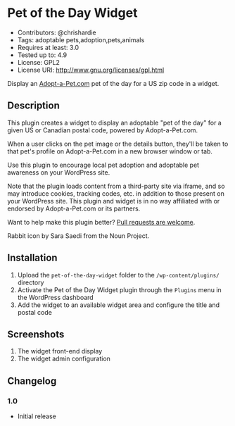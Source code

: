 # Pet of the Day Widget

 * Contributors: @chrishardie
 * Tags: adoptable pets,adoption,pets,animals
 * Requires at least: 3.0
 * Tested up to: 4.9
 * License: GPL2
 * License URI: http://www.gnu.org/licenses/gpl.html

Display an [Adopt-a-Pet.com](http://www.adopt-a-pet.com/) pet of the day for a US zip code in a widget.

## Description

This plugin creates a widget to display an adoptable "pet of the day" for a given US or Canadian postal code, powered by Adopt-a-Pet.com.

When a user clicks on the pet image or the details button, they'll be taken to that pet's profile on Adopt-a-Pet.com in a new browser window or tab.

Use this plugin to encourage local pet adoption and adoptable pet awareness on your WordPress site.

Note that the plugin loads content from a third-party site via iframe, and so may introduce cookies, tracking codes, etc. in addition to those present on your WordPress site. This plugin and widget is in no way affiliated with or endorsed by Adopt-a-Pet.com or its partners.

Want to help make this plugin better? [Pull requests are welcome](https://github.com/ChrisHardie/pet-of-the-day-widget).

Rabbit icon by Sara Saedi from the Noun Project.

## Installation

 1. Upload the `pet-of-the-day-widget` folder to the `/wp-content/plugins/` directory
 2. Activate the Pet of the Day Widget plugin through the `Plugins` menu in the WordPress dashboard
 3. Add the widget to an available widget area and configure the title and postal code

## Screenshots

 1. The widget front-end display
 2. The widget admin configuration

## Changelog

### 1.0

* Initial release
